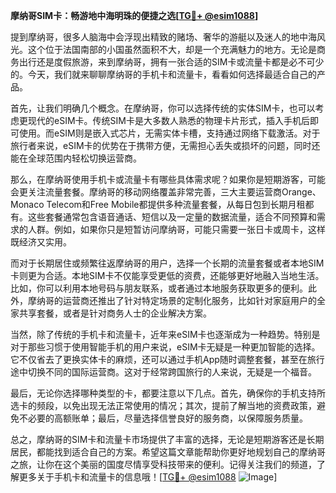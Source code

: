 **摩纳哥SIM卡：畅游地中海明珠的便捷之选[[TG💪+ @esim1088](https://t.me/s/esim1088)]**

提到摩纳哥，很多人脑海中会浮现出精致的赌场、奢华的游艇以及迷人的地中海风光。这个位于法国南部的小国虽然面积不大，却是一个充满魅力的地方。无论是商务出行还是度假旅游，来到摩纳哥，拥有一张合适的SIM卡或流量卡都是必不可少的。今天，我们就来聊聊摩纳哥的手机卡和流量卡，看看如何选择最适合自己的产品。

首先，让我们明确几个概念。在摩纳哥，你可以选择传统的实体SIM卡，也可以考虑更现代的eSIM卡。传统SIM卡是大多数人熟悉的物理卡片形式，插入手机后即可使用。而eSIM则是嵌入式芯片，无需实体卡槽，支持通过网络下载激活。对于旅行者来说，eSIM卡的优势在于携带方便，无需担心丢失或损坏的问题，同时还能在全球范围内轻松切换运营商。

那么，在摩纳哥使用手机卡或流量卡有哪些具体需求呢？如果你是短期游客，可能会更关注流量套餐。摩纳哥的移动网络覆盖非常完善，三大主要运营商Orange、Monaco Telecom和Free Mobile都提供多种流量套餐，从每日包到长期月租都有。这些套餐通常包含语音通话、短信以及一定量的数据流量，适合不同预算和需求的人群。例如，如果你只是短暂访问摩纳哥，可能只需要一张日卡或周卡，这样既经济又实用。

而对于长期居住或频繁往返摩纳哥的用户，选择一个长期的流量套餐或者本地SIM卡则更为合适。本地SIM卡不仅能享受更低的资费，还能够更好地融入当地生活。比如，你可以利用本地号码与朋友联系，或者通过本地服务获取更多的便利。此外，摩纳哥的运营商还推出了针对特定场景的定制化服务，比如针对家庭用户的全家共享套餐，或者是针对商务人士的企业解决方案。

当然，除了传统的手机卡和流量卡，近年来eSIM卡也逐渐成为一种趋势。特别是对于那些习惯于使用智能手机的用户来说，eSIM卡无疑是一种更加智能的选择。它不仅省去了更换实体卡的麻烦，还可以通过手机App随时调整套餐，甚至在旅行途中切换不同的国际运营商。这对于经常跨国旅行的人来说，无疑是一个福音。

最后，无论你选择哪种类型的卡，都要注意以下几点。首先，确保你的手机支持所选卡的频段，以免出现无法正常使用的情况；其次，提前了解当地的资费政策，避免不必要的高额账单；最后，尽量选择信誉良好的服务商，以保障服务质量。

总之，摩纳哥的SIM卡和流量卡市场提供了丰富的选择，无论是短期游客还是长期居民，都能找到适合自己的方案。希望这篇文章能帮助你更好地规划自己的摩纳哥之旅，让你在这个美丽的国度尽情享受科技带来的便利。记得关注我们的频道，了解更多关于手机卡和流量卡的信息哦！[[TG💪+ @esim1088](https://t.me/s/esim1088) ![Image](https://i.postimg.cc/4NQfJmqS/Snipaste-2025-05-13-00-14-12.png)]